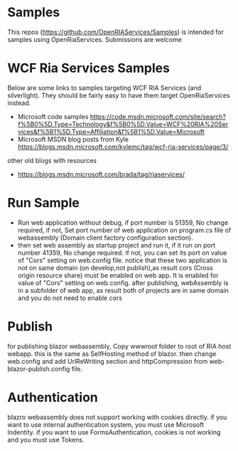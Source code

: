 # Samples

This repos (https://github.com/OpenRIAServices/Samples) is intended for samples using OpenRiaServices.
Submissions are welcome


# WCF Ria Services Samples

Below are some links to samples targeting WCF RIA Services (and silverlight).
They should be fairly easy to have them target OpenRiaServices instead.

* Microsoft code samples
 https://code.msdn.microsoft.com/site/search?f%5B0%5D.Type=Technology&f%5B0%5D.Value=WCF%20RIA%20Services&f%5B1%5D.Type=Affiliation&f%5B1%5D.Value=Microsoft
* Microsoft MSDN blog posts from Kyle
https://blogs.msdn.microsoft.com/kylemc/tag/wcf-ria-services/page/3/

other old blogs with resources
* https://blogs.msdn.microsoft.com/brada/tag/riaservices/

# Run Sample
* Run web application without debug, if port number is 51359, No change required, if not, Set port number of web application on program.cs file of webassembly (Domain client factory configuration section).
* then set web assembly as startup project and run it, if it run on port number 41359, No change required. if not, you can set its port on value of "Cors" setting on web.config file.
notice that these two application is not on same domain (on develop,not publish),as result cors (Cross origin resource share) must be enabled on web app. It is enabled for value of "Cors" setting on web.config. after publishing, webAssembly is in a subfolder of web app, as result both of projects are in same domain and you do not need to enable cors

# Publish
for publishing blazor webassembly, Copy wwwroot folder to root of RIA host webapp. this is the same as SelfHosting method of blazor. then change web.config 
and add UrlReWriting section and httpCompression from web-blazor-publish.config file.

# Authentication
blazro webassembly does not support working with cookies directly. if you want to use internal authentication system, you must use Microsoft Indentity.
if you want to use FormsAuthentication, cookies is not working and you must use Tokens.

